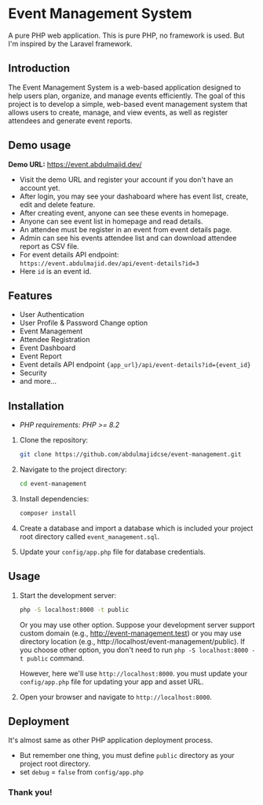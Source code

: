 # Event Management System

A pure PHP web application. This is pure PHP, no framework is used. But I'm inspired by the Laravel framework.

## Introduction

The Event Management System is a web-based application designed to help users plan, organize, and manage events efficiently. The goal of this project is to develop a simple, web-based event management system that allows users to create, manage, and view events, as well as register attendees and generate event reports.

## Demo usage

**Demo URL:** https://event.abdulmajid.dev/

- Visit the demo URL and register your account if you don't have an account yet.
- After login, you may see your dashaboard where has event list, create, edit and delete feature.
- After creating event, anyone can see these events in homepage.
- Anyone can see event list in homepage and read details.
- An attendee must be register in an event from event details page.
- Admin can see his events attendee list and can download attendee report as CSV file.
- For event details API endpoint: `https://event.abdulmajid.dev/api/event-details?id=3`
- Here `id` is an event id.

## Features

- User Authentication
- User Profile & Password Change option
- Event Management
- Attendee Registration
- Event Dashboard
- Event Report
- Event details API endpoint `{app_url}/api/event-details?id={event_id}`
- Security
- and more...

## Installation

- _PHP requirements: PHP >= 8.2_

1. Clone the repository:
   ```bash
   git clone https://github.com/abdulmajidcse/event-management.git
   ```
2. Navigate to the project directory:
   ```bash
   cd event-management
   ```
3. Install dependencies:
   ```bash
   composer install
   ```
4. Create a database and import a database which is included your project root directory called `event_management.sql`.

5. Update your `config/app.php` file for database credentials.

## Usage

1. Start the development server:

   ```bash
   php -S localhost:8000 -t public
   ```

   Or you may use other option. Suppose your development server support custom domain (e.g., http://event-management.test) or you may use directory location (e.g., http://localhost/event-management/public). If you choose other option, you don't need to run `php -S localhost:8000 -t public` command.

   However, here we'll use `http://localhost:8000`. you must update your `config/app.php` file for updating your app and asset URL.

2. Open your browser and navigate to `http://localhost:8000`.

## Deployment

It's almost same as other PHP application deployment process.
<br/>

- But remember one thing, you must define `public` directory as your project root directory.
- set `debug` = `false` from `config/app.php`

### Thank you!
